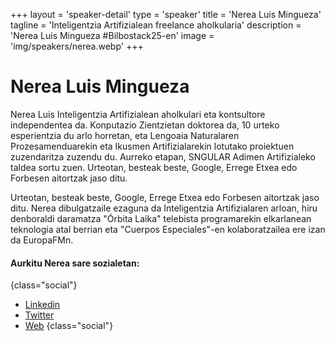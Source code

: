 +++
layout = 'speaker-detail'
type = 'speaker'
title = 'Nerea Luis Mingueza'
tagline = 'Inteligentzia Artifizialean freelance aholkularia'
description = 'Nerea Luis Mingueza #Bilbostack25-en'
image = 'img/speakers/nerea.webp'
+++

# Nerea Luis Mingueza

Nerea Luis Inteligentzia Artifizialean aholkulari eta kontsultore independentea da. Konputazio Zientzietan doktorea da, 10 urteko esperientzia du arlo horretan, eta Lengoaia Naturalaren Prozesamenduarekin eta Ikusmen Artifizialarekin lotutako proiektuen zuzendaritza zuzendu du. Aurreko etapan, SNGULAR Adimen Artifizialeko taldea sortu zuen. Urteotan, besteak beste, Google, Errege Etxea edo Forbesen aitortzak jaso ditu.  

Urteotan, besteak beste, Google, Errege Etxea edo Forbesen aitortzak jaso ditu. Nerea dibulgatzaile ezaguna da Inteligentzia Artifizialaren arloan, hiru denboraldi daramatza "Órbita Laika" telebista programarekin elkarlanean teknologia atal berrian eta "Cuerpos Especiales"-en kolaboratzailea ere izan da EuropaFMn.

#### Aurkitu Nerea sare sozialetan:

{class="social"}

- [Linkedin](https://www.linkedin.com/in/nerealuis/)
- [Twitter](https://x.com/sailormerqury)
- [Web](https://nerealuis.es/)
  {class="social"}
